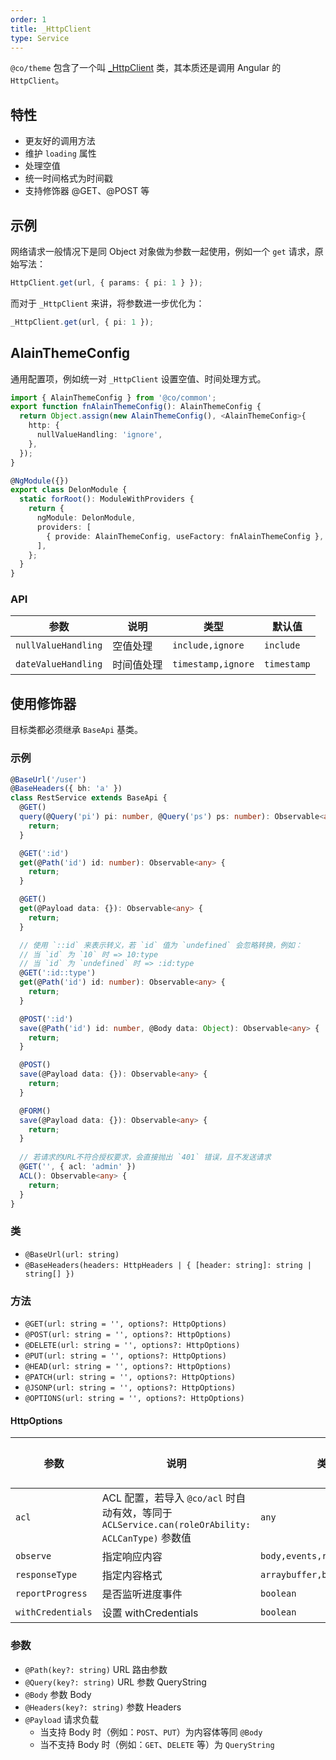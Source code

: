 ```yaml
---
order: 1
title: _HttpClient
type: Service
---
```


`@co/theme` 包含了一个叫 [\_HttpClient](https://github.com/ng-alain/delon/blob/master/packages/theme/src/services/http/http.client.ts) 类，其本质还是调用 Angular 的 `HttpClient`。

## 特性

- 更友好的调用方法
- 维护 `loading` 属性
- 处理空值
- 统一时间格式为时间戳
- 支持修饰器 @GET、@POST 等

## 示例

网络请求一般情况下是同 Object 对象做为参数一起使用，例如一个 `get` 请求，原始写法：

```ts
HttpClient.get(url, { params: { pi: 1 } });
```

而对于 `_HttpClient` 来讲，将参数进一步优化为：

```ts
_HttpClient.get(url, { pi: 1 });
```

## AlainThemeConfig

通用配置项，例如统一对 `_HttpClient` 设置空值、时间处理方式。

```ts
import { AlainThemeConfig } from '@co/common';
export function fnAlainThemeConfig(): AlainThemeConfig {
  return Object.assign(new AlainThemeConfig(), <AlainThemeConfig>{
    http: {
      nullValueHandling: 'ignore',
    },
  });
}

@NgModule({})
export class DelonModule {
  static forRoot(): ModuleWithProviders {
    return {
      ngModule: DelonModule,
      providers: [
        { provide: AlainThemeConfig, useFactory: fnAlainThemeConfig },
      ],
    };
  }
}
```

### API

| 参数                | 说明       | 类型               | 默认值      |
| ------------------- | ---------- | ------------------ | ----------- |
| `nullValueHandling` | 空值处理   | `include,ignore`   | `include`   |
| `dateValueHandling` | 时间值处理 | `timestamp,ignore` | `timestamp` |

## 使用修饰器

目标类都必须继承 `BaseApi` 基类。

### 示例

```ts
@BaseUrl('/user')
@BaseHeaders({ bh: 'a' })
class RestService extends BaseApi {
  @GET()
  query(@Query('pi') pi: number, @Query('ps') ps: number): Observable<any> {
    return;
  }

  @GET(':id')
  get(@Path('id') id: number): Observable<any> {
    return;
  }

  @GET()
  get(@Payload data: {}): Observable<any> {
    return;
  }

  // 使用 `::id` 来表示转义，若 `id` 值为 `undefined` 会忽略转换，例如：
  // 当 `id` 为 `10` 时 => 10:type
  // 当 `id` 为 `undefined` 时 => :id:type
  @GET(':id::type')
  get(@Path('id') id: number): Observable<any> {
    return;
  }

  @POST(':id')
  save(@Path('id') id: number, @Body data: Object): Observable<any> {
    return;
  }

  @POST()
  save(@Payload data: {}): Observable<any> {
    return;
  }

  @FORM()
  save(@Payload data: {}): Observable<any> {
    return;
  }
  
  // 若请求的URL不符合授权要求，会直接抛出 `401` 错误，且不发送请求
  @GET('', { acl: 'admin' })
  ACL(): Observable<any> {
    return;
  }
}
```

### 类

- `@BaseUrl(url: string)`
- `@BaseHeaders(headers: HttpHeaders | { [header: string]: string | string[] })`

### 方法

- `@GET(url: string = '', options?: HttpOptions)`
- `@POST(url: string = '', options?: HttpOptions)`
- `@DELETE(url: string = '', options?: HttpOptions)`
- `@PUT(url: string = '', options?: HttpOptions)`
- `@HEAD(url: string = '', options?: HttpOptions)`
- `@PATCH(url: string = '', options?: HttpOptions)`
- `@JSONP(url: string = '', options?: HttpOptions)`
- `@OPTIONS(url: string = '', options?: HttpOptions)`

#### HttpOptions

| 参数              | 说明                                                                                                | 类型                         | 默认值 |
| ----------------- | --------------------------------------------------------------------------------------------------- | ---------------------------- | ------ |
| `acl`             | ACL 配置，若导入 `@co/acl` 时自动有效，等同于 `ACLService.can(roleOrAbility: ACLCanType)` 参数值 | `any`                        | -      |
| `observe`         | 指定响应内容                                                                                        | `body,events,response`       | -      |
| `responseType`    | 指定内容格式                                                                                        | `arraybuffer,blob,json,text` | -      |
| `reportProgress`  | 是否监听进度事件                                                                                    | `boolean`                    | -      |
| `withCredentials` | 设置 withCredentials                                                                                | `boolean`                    | -      |

### 参数

- `@Path(key?: string)` URL 路由参数
- `@Query(key?: string)` URL 参数 QueryString
- `@Body` 参数 Body
- `@Headers(key?: string)` 参数 Headers
- `@Payload` 请求负载
  - 当支持 Body 时（例如：`POST`、`PUT`）为内容体等同 `@Body`
  - 当不支持 Body 时（例如：`GET`、`DELETE` 等）为 `QueryString`
